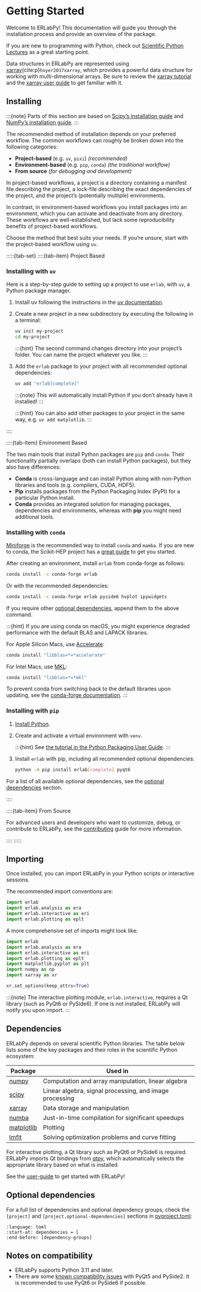 # Getting Started

Welcome to ERLabPy! This documentation will guide you through the installation process and provide an overview of the package.

If you are new to programming with Python, check out [Scientific Python Lectures](https://github.com/jrjohansson/scientific-python-lectures) as a great starting point.

Data structures in ERLabPy are represented using [xarray](https://docs.xarray.dev/){cite:p}`hoyer2017xarray`, which provides a powerful data structure for working with multi-dimensional arrays. Be sure to review the [xarray tutorial](https://tutorial.xarray.dev/) and the [xarray user guide](https://docs.xarray.dev/en/stable/index.html) to get familiar with it.

## Installing

:::{note}
Parts of this section are based on [Scipy’s installation guide](https://www.scipy.org/install/) and [NumPy’s installation guide](https://numpy.org/install/).
:::

The recommended method of installation depends on your preferred workflow. The common workflows can roughly be broken down into the following categories:

- **Project-based** (e.g. ``uv``, ``pixi``) *(recommended)*
- **Environment-based** (e.g. ``pip``, ``conda``) *(the traditional workflow)*
- **From source** *(for debugging and development)*

In project-based workflows, a project is a directory containing a manifest file describing the project, a lock-file describing the exact dependencies of the project, and the project’s (potentially multiple) environments.

In contrast, in environment-based workflows you install packages into an environment, which you can activate and deactivate from any directory. These workflows are well-established, but lack some reproducibility benefits of project-based workflows.

Choose the method that best suits your needs. If you’re unsure, start with the project-based workflow using ``uv``.

:::::{tab-set}
::::{tab-item} Project Based

### Installing with ``uv``

Here is a step-by-step guide to setting up a project to use ``erlab``, with ``uv``, a Python package manager.

1. Install uv following the instructions in the [uv documentation](https://docs.astral.sh/uv/getting-started/installation/).

2. Create a new project in a new subdirectory by executing the following in a terminal:

   ```bash
   uv init my-project
   cd my-project
   ```

   :::{hint}
   The second command changes directory into your project’s folder. You can name the project whatever you like.
   :::

3. Add the ``erlab`` package to your project with all recommended optional dependencies:

   ```bash
   uv add "erlab[complete]"
   ```

   :::{note}
   This will automatically install Python if you don’t already have it installed!
   :::

   :::{hint}
   You can also add other packages to your project in the same way, e.g. ``uv add matplotlib``.
   :::

::::

::::{tab-item} Environment Based

The two main tools that install Python packages are ``pip`` and ``conda``. Their functionality partially overlaps (both can install Python packages), but they also have differences:

- **Conda** is cross-language and can install Python along with non-Python libraries and tools (e.g. compilers, CUDA, HDF5).
- **Pip** installs packages from the Python Packaging Index (PyPI) for a particular Python install.
- **Conda** provides an integrated solution for managing packages, dependencies and environments, whereas with **pip** you might need additional tools.

### Installing with ``conda``

[Miniforge](https://conda-forge.org/download/) is the recommended way to install ``conda`` and ``mamba``. If you are new to conda, the Scikit-HEP project has a [great guide](https://scikit-hep.org/user/installing-conda) to get you started.

After creating an environment, install ``erlab`` from conda-forge as follows:

```bash
conda install -c conda-forge erlab
```

Or with the recommended dependencies:

```bash
conda install -c conda-forge erlab pyside6 hvplot ipywidgets
```

If you require other [optional dependencies](#optional-dependencies), append them to the above command.

:::{hint}
If you are using conda on macOS, you might experience degraded performance with the default BLAS and LAPACK libraries.

For Apple Silicon Macs, use [Accelerate](https://developer.apple.com/accelerate/):

```bash
conda install "libblas=*=*accelerate"
```

For Intel Macs, use [MKL](https://www.intel.com/content/www/us/en/developer/tools/oneapi/onemkl.html):

```bash
conda install "libblas=*=*mkl"
```

To prevent conda from switching back to the default libraries upon updating, see the [conda-forge documentation](https://conda-forge.org/docs/maintainer/knowledge_base/#switching-blas-implementation).
:::

### Installing with ``pip``

1. [Install Python](https://www.python.org/downloads/).

2. Create and activate a virtual environment with ``venv``.

   :::{hint}
   See [the tutorial in the Python Packaging User Guide](https://packaging.python.org/en/latest/tutorials/installing-packages/#creating-virtual-environments).
   :::

3. Install ``erlab`` with pip, including all recommended optional dependencies:

   ```bash
   python -m pip install erlab[complete] pyqt6
   ```

For a list of all available optional dependencies, see the [optional dependencies](#optional-dependencies) section.

::::

::::{tab-item} From Source

For advanced users and developers who want to customize, debug, or contribute to ERLabPy, see the [contributing](./contributing) guide for more information.

::::
:::::

## Importing

Once installed, you can import ERLabPy in your Python scripts or interactive sessions.

The recommended import conventions are:

```python
import erlab
import erlab.analysis as era
import erlab.interactive as eri
import erlab.plotting as eplt
```

A more comprehensive set of imports might look like:

```python
import erlab
import erlab.analysis as era
import erlab.interactive as eri
import erlab.plotting as eplt
import matplotlib.pyplot as plt
import numpy as np
import xarray as xr

xr.set_options(keep_attrs=True)
```

:::{note}
The interactive plotting module, `erlab.interactive`, requires a Qt library (such as PyQt6 or PySide6). If one is not installed, ERLabPy will notify you upon import.
:::

## Dependencies

ERLabPy depends on several scientific Python libraries. The table below lists some of the key packages and their roles in the scientific Python ecosystem:

| Package | Used in |
| ------- | ------- |
| [numpy](https://numpy.org/doc/stable/) | Computation and array manipulation, linear algebra |
| [scipy](https://docs.scipy.org/doc/scipy/index.html) | Linear algebra, signal processing, and image processing |
| [xarray](https://docs.xarray.dev/) | Data storage and manipulation |
| [numba](https://numba.pydata.org/) | Just-in-time compilation for significant speedups |
| [matplotlib](https://matplotlib.org) | Plotting |
| [lmfit](https://lmfit.github.io/lmfit-py/) | Solving optimization problems and curve fitting |

For interactive plotting, a Qt library such as PyQt6 or PySide6 is required. ERLabPy imports Qt bindings from [qtpy](https://github.com/spyder-ide/qtpy), which automatically selects the appropriate library based on what is installed.

See the [user-guide](./user-guide/index) to get started with ERLabPy!

## Optional dependencies

For a full list of dependencies and optional dependency groups, check the `[project]` and `[project.optional-dependencies]` sections in [pyproject.toml](https://github.com/kmnhan/erlabpy/blob/main/pyproject.toml):

```{literalinclude} ../../pyproject.toml
:language: toml
:start-at: dependencies = [
:end-before: [dependency-groups]
```

## Notes on compatibility

- ERLabPy supports Python 3.11 and later.
- There are some [known compatibility issues](https://github.com/kmnhan/erlabpy/issues/17) with PyQt5 and PySide2. It is recommended to use PyQt6 or PySide6 if possible.

